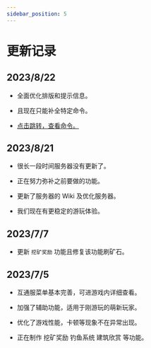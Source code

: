 ```yaml
---
sidebar_position: 5
---
```


# 更新记录

## 2023/8/22

* 全面优化排版和提示信息。  
* 且现在只能补全特定命令。  

* [点击跳转，查看命令。](https://ruk789.github.io/MineCraft-Ayite/%E8%AE%BE%E7%BD%AEACCESS_TOKEN])

## 2023/8/21

* 很长一段时间服务器没有更新了。  
* 正在努力弥补之前要做的功能。  

* 更新了服务器的 Wiki 及优化服务器。  
* 我们现在有更稳定的游玩体验。  

## 2023/7/7

* 更新 `挖矿奖励` 功能且修复该功能刷矿石。  

## 2023/7/5

* 互通服菜单基本完善，可进游戏内详细查看。  
* 加强了辅助功能，适用于刚游玩的萌新玩家。  
* 优化了游戏性能，卡顿等现象不在异常出现。  

* 正在制作 挖矿奖励 钓鱼系统 建筑欣赏 等功能。  
